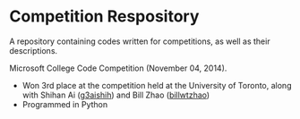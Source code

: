 Competition Respository
===============

A repository containing codes written for competitions, as well as their descriptions.

Microsoft College Code Competition (November 04, 2014).
- Won 3rd place at the competition held at the University of Toronto, along with Shihan Ai ([g3aishih](https://github.com/g3aishih)) and Bill Zhao ([billwtzhao](https://github.com/billwtzhao))
- Programmed in Python
